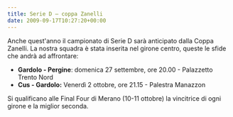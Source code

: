 ```yaml
---
title: Serie D – coppa Zanelli
date: 2009-09-17T10:27:20+00:00
---
```

Anche quest'anno il campionato di Serie D sarà anticipato dalla Coppa Zanelli. La nostra squadra è stata inserita nel girone centro, queste le sfide che andrà ad affrontare: 
* **Gardolo - Pergine**: domenica 27 settembre, ore 20.00 - Palazzetto Trento Nord
* **Cus - Gardolo:** Venerdì 2 ottobre, ore 21.15 - Palestra Manazzon

Si qualificano alle Final Four di Merano (10-11 ottobre) la vincitrice di ogni girone e la miglior seconda.